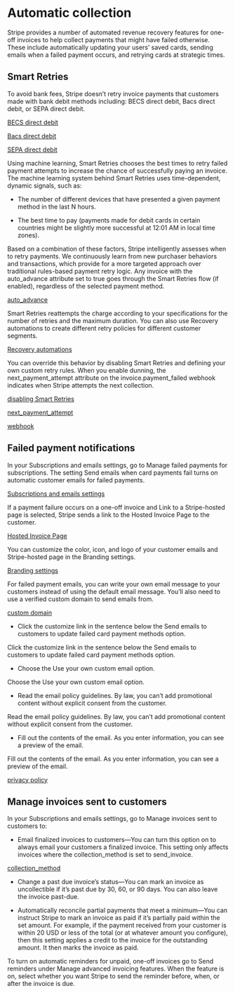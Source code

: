 # Automatic collection

Stripe provides a number of automated revenue recovery features for one-off invoices to help collect payments that might have failed otherwise. These include automatically updating your users’ saved cards, sending emails when a failed payment occurs, and retrying cards at strategic times.

## Smart Retries

To avoid bank fees, Stripe ​doesn’t retry invoice payments that customers made with bank debit methods including: BECS direct debit, Bacs direct debit, or SEPA direct debit.

[BECS direct debit](/payments/au-becs-debit)

[Bacs direct debit](/payments/payment-methods/bacs-debit)

[SEPA direct debit](/payments/sepa-debit)

Using machine learning, Smart Retries chooses the best times to retry failed payment attempts to increase the chance of successfully paying an invoice. The machine learning system behind Smart Retries uses time-dependent, dynamic signals, such as:

- The number of different devices that have presented a given payment method in the last N hours.

- The best time to pay (payments made for debit cards in certain countries might be slightly more successful at 12:01 AM in local time zones).

Based on a combination of these factors, Stripe intelligently assesses when to retry payments. We continuously learn from new purchaser behaviors and transactions, which provide for a more targeted approach over traditional rules-based payment retry logic. Any invoice with the auto_advance attribute set to true goes through the Smart Retries flow (if enabled), regardless of the selected payment method.

[auto_advance](/api/invoices/create#create_invoice-auto_advance)



Smart Retries reattempts the charge according to your specifications for the number of retries and the maximum duration. You can also use Recovery automations to create different retry policies for different customer segments.

[Recovery automations](/billing/revenue-recovery/automations)

You can override this behavior by disabling Smart Retries and defining your own custom retry rules. When you enable dunning, the next_payment_attempt attribute on the invoice.payment_failed webhook indicates when Stripe attempts the next collection.

[disabling Smart Retries](https://dashboard.stripe.com/revenue_recovery/retries)

[next_payment_attempt](/api/invoices/object#invoice_object-next_payment_attempt)

[webhook](/webhooks)

## Failed payment notifications

In your Subscriptions and emails settings, go to Manage failed payments for subscriptions. The setting Send emails when card payments fail turns on automatic customer emails for failed payments.

[Subscriptions and emails settings](https://dashboard.stripe.com/settings/billing/automatic)

If a payment failure occurs on a one-off invoice and Link to a Stripe-hosted page is selected, Stripe sends a link to the Hosted Invoice Page to the customer.

[Hosted Invoice Page](/invoicing/hosted-invoice-page)

You can customize the color, icon, and logo of your customer emails and Stripe-hosted page in the Branding settings.

[Branding settings](https://dashboard.stripe.com/settings/branding)

For failed payment emails, you can write your own email message to your customers instead of using the default email message. You’ll also need to use a verified custom domain to send emails from.

[custom domain](/get-started/account/email-domain)

- Click the customize link in the sentence below the Send emails to customers to update failed card payment methods option.

Click the customize link in the sentence below the Send emails to customers to update failed card payment methods option.

- Choose the Use your own custom email option.

Choose the Use your own custom email option.

- Read the email policy guidelines. By law, you can’t add promotional content without explicit consent from the customer.

Read the email policy guidelines. By law, you can’t add promotional content without explicit consent from the customer.

- Fill out the contents of the email. As you enter information, you can see a preview of the email.

Fill out the contents of the email. As you enter information, you can see a preview of the email.

[privacy policy](https://stripe.com/privacy)

## Manage invoices sent to customers

In your Subscriptions and emails settings, go to Manage invoices sent to customers to:

- Email finalized invoices to customers—You can turn this option on to always email your customers a finalized invoice. This setting only affects invoices where the collection_method is set to send_invoice.

[collection_method](/api/invoices/object#invoice_object-collection_method)

- Change a past due invoice’s status—You can mark an invoice as uncollectible if it’s past due by 30, 60, or 90 days. You can also leave the invoice past-due.

- Automatically reconcile partial payments that meet a minimum—You can instruct Stripe to mark an invoice as paid if ​​it’s partially paid within the set amount. For example, if the payment received from your customer is within 20 USD or less of the total (or at whatever amount you configure), then this setting applies a credit to the invoice for the outstanding amount. It then marks the invoice as paid.

To turn on automatic reminders for unpaid, one-off invoices go to Send reminders under Manage advanced invoicing features. When the feature is on, select  whether you want Stripe to send the reminder before, when, or after the invoice is due.
